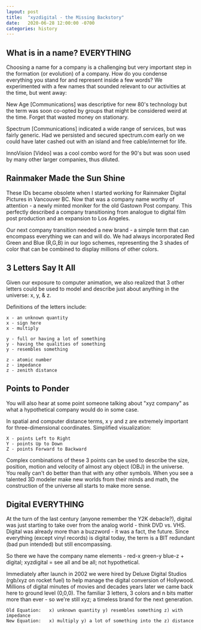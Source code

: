```yaml
---
layout: post
title:  "xyzdigital - the Missing Backstory"
date:   2020-06-28 12:00:00 -0700
categories: history
---
```


## What is in a name? EVERYTHING

Choosing a name for a company is a challenging but very important step in the formation (or evolution) of a company. How do you condense everything you stand for and represent inside a few words? We experimented with a few names that sounded relevant to our activities at the time, but went away:

<!--more-->

New Age [Communications] was descriptive for new 80's technology but the term was soon co-opted by groups that might be considered weird at the time. Forget that wasted money on stationary.

Spectrum [Communications] indicated a wide range of services, but was fairly generic. Had we persisted and secured spectrum.com early on we could have later cashed out with an island and free cable/internet for life.

InnoVision [Video] was a cool combo word for the 90's but was soon used by many other larger companies, thus diluted.

## Rainmaker Made the Sun Shine

These IDs became obsolete when I started working for Rainmaker Digital Pictures in Vancouver BC. Now that was a company name worthy of attention - a newly minted moniker for the old Gastown Post company. This perfectly described a company transitioning from analogue to digital film post production and an expansion to Los Angeles.

Our next company transition needed a new brand - a simple term that can encompass everything we can and will do. We had always incorporated Red Green and Blue (R,G,B) in our logo schemes, representing the 3 shades of color that can be combined to display millions of other colors.

## 3 Letters Say It All

Given our exposure to computer animation, we also realized that 3 other letters could be used to model and describe just about anything in the universe: x, y, & z.

Definitions of the letters include:

	x - an unknown quantity
	x - sign here
	x - multiply

	y - full or having a lot of something
	y - having the qualities of something
	y - resembles something

	z - atomic number
	z - impedance
	z - zenith distance

## Points to Ponder

You will also hear at some point someone talking about "xyz company" as what a hypothetical company would do in some case.

In spatial and computer distance terms, x y and z are extremely important for three-dimensional coordinates. Simplified visualization:

	X - points Left to Right
	Y - points Up to Down
	Z - points Forward to Backward

Complex combinations of these 3 points can be used to describe the size, position, motion and velocity of almost any object (OBJ) in the universe. You really can't do better than that with any other symbols. When you see a talented 3D modeler make new worlds from their minds and math, the construction of the universe all starts to make more sense.

## Digital EVERYTHING

At the turn of the last century (anyone remember the Y2K debacle?), digital was just starting to take over from the analog world - think DVD vs. VHS. Digital was already more than a buzzword - it was a fact, the future. Since everything (except vinyl records) is digital today, the term is a BIT redundant (bad pun intended) but still encompassing.

So there we have the company name elements - red-x green-y blue-z + digital; xyzdigital = see all and be all; not hypothetical.

Immediately after launch in 2002 we were hired by Deluxe Digital Studios (rgb/xyz on rocket fuel) to help manage the digital conversion of Hollywood. Millions of digital minutes of movies and decades years later we came back here to ground level (0,0,0). The familiar 3 letters, 3 colors and n bits matter more than ever - so we're still xyz; a timeless brand for the next generation.

    Old Equation:   x) unknown quantity y) resembles something z) with impedance
    New Equation:   x) multiply y) a lot of something into the z) distance


